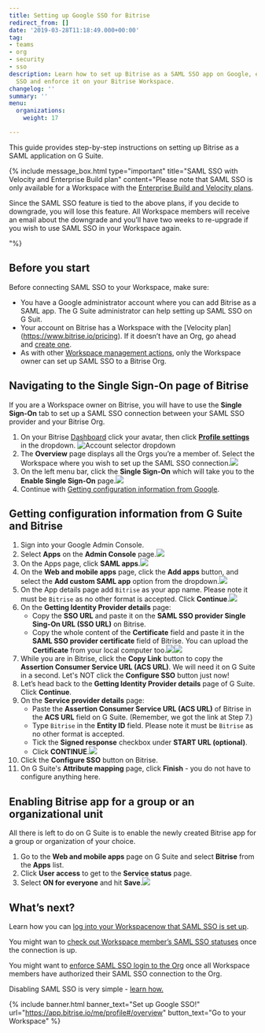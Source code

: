```yaml
---
title: Setting up Google SSO for Bitrise
redirect_from: []
date: '2019-03-28T11:18:49.000+00:00'
tag:
- teams
- org
- security
- sso
description: Learn how to set up Bitrise as a SAML SSO app on Google, enable SAML
  SSO and enforce it on your Bitrise Workspace.
changelog: ''
summary: ''
menu:
  organizations:
    weight: 17

---
```

This guide provides step-by-step instructions on setting up Bitrise as a SAML application on G Suite.

{% include message_box.html type="important" title="SAML SSO with Velocity and Enterprise Build plan" content="Please note that SAML SSO is only available for a Workspace with the [Enterprise Build and Velocity plans](https://www.bitrise.io/pricing).

Since the SAML SSO feature is tied to the above plans, if you decide to downgrade, you will lose this feature. All Workspace members will receive an email about the downgrade and you’ll have two weeks to re-upgrade if you wish to use SAML SSO in your Workspace again.

"%}

## Before you start

Before connecting SAML SSO to your Workspace, make sure:

* You have a Google administrator account where you can add Bitrise as a SAML app. The G Suite administrator can help setting up SAML SSO on G Suit.
* Your account on Bitrise has a Workspace with the \[Velocity plan\] (https://www.bitrise.io/pricing). If it doesn’t have an Org, go ahead and [create one](/team-management/organizations/creating-org/).
* As with other [Workspace management actions](/team-management/organizations/members-organizations/), only the Workspace owner can set up SAML SSO to a Bitrise Org.

## Navigating to the Single Sign-On page of Bitrise

If you are a Workspace owner on Bitrise, you will have to use the **Single Sign-On** tab to set up a SAML SSO connection between your SAML SSO provider and your Bitrise Org.

1. On your Bitrise [Dashboard](https://app.bitrise.io/dashboard/builds) click your avatar, then click [**Profile settings**](https://app.bitrise.io/me/profile#/overview) in the dropdown. ![Account selector dropdown](/img/account-settings-dropdown.png)
2. The **Overview** page displays all the Orgs you’re a member of. Select the Workspace where you wish to set up the SAML SSO connection.![](/img/overview-tab.jpg)
3. On the left menu bar, click the **Single Sign-On** which will take you to the **Enable Single Sign-On** page.![](/img/enablesinglesignon.jpg)
4. Continue with [Getting configuration information from Google](/team-management/organizations/setting-up-google-sso-for-bitrise/#getting-configuration-information-from-g-suite-and-bitrise).

## Getting configuration information from G Suite and Bitrise

 1. Sign into your Google Admin Console.
 2. Select **Apps** on the **Admin Console** page.![](/img/googleadmin-apps.jpg)
 3. On the Apps page, click **SAML apps**.![](/img/appsamlapp.jpg)
 4. On the **Web and mobile apps** page, click the **Add apps** button, and select the **Add custom SAML app** option from the dropdown.![](/img/addappsaml.jpg)
 5. On the App details page add `Bitrise` as your app name. Please note it must be `Bitrise` as no other format is accepted. Click **Continue**.![](/img/addappname.jpg)
 6. On the **Getting Identity Provider details** page:
    * Copy the **SSO URL** and paste it on the **SAML SSO provider Single Sing-On URL (SSO URL)** on Bitrise.
    * Copy the whole content of the **Certificate** field and paste it in the **SAML SSO provider certificate** field of Bitrise. You can upload the **Certificate** from your local computer too.![](/img/identityproviderdetails.jpg)![](/img/enablesinglesignon.jpg)
 7. While you are in Bitrise, click the **Copy Link** button to copy the **Assertion Consumer Service URL (ACS URL)**. We will need it on G Suite in a second. Let's NOT click the **Configure SSO** button just now!
 8. Let’s head back to the **Getting Identity Provider details** page of G Suite. Click **Continue**.
 9. On the **Service provider details** page:
    * Paste the **Assertion Consumer Service URL (ACS URL)** of Bitrise in the **ACS URL** field on G Suite. (Remember, we got the link at Step 7.)
    * Type `Bitrise` in the **Entity ID** field. Please note it must be `Bitrise` as no other format is accepted.
    * Tick the **Signed response** checkbox under **START URL (optional)**.
    * Click **CONTINUE**.![](/img/serviceproviderdetails.jpg)
10. Click the **Configure SSO** button on Bitrise.
11. On G Suite's **Attribute mapping** page, click **Finish** - you do not have to configure anything here.

## Enabling Bitrise app for a group or an organizational unit

All there is left to do on G Suite is to enable the newly created Bitrise app for a group or organization of your choice.

1. Go to the **Web and mobile apps** page on G Suite and select **Bitrise** from the **Apps** list.
2. Click **User access** to get to the **Service status** page.
3. Select **ON for everyone** and hit **Save**.![](/img/useraccess.jpg)

## What’s next?

Learn how you can [log into your Workspacenow that SAML SSO is set up](/team-management/organizations/saml-sso-in-organizations/#logging-in-via-saml-sso-with-a-bitrise-account).

You might wan to [check out Workspace member’s SAML SSO statuses](/team-management/organizations/saml-sso-in-organizations/#checking-saml-sso-statuses-on-bitrise) once the connection is up.

You might want to [enforce SAML SSO login to the Org](/team-management/organizations/saml-sso-in-organizations/#enforcing-saml-sso-on-a-workspace) once all Workspace members have authorized their SAML SSO connection to the Org.

Disabling SAML SSO is very simple - [learn how.](/team-management/organizations/saml-sso-in-organizations/#disabling-a-workspaces-saml-sso)

{% include banner.html banner_text="Set up Google SSO!" url="https://app.bitrise.io/me/profile#/overview" button_text="Go to your Workspace" %}